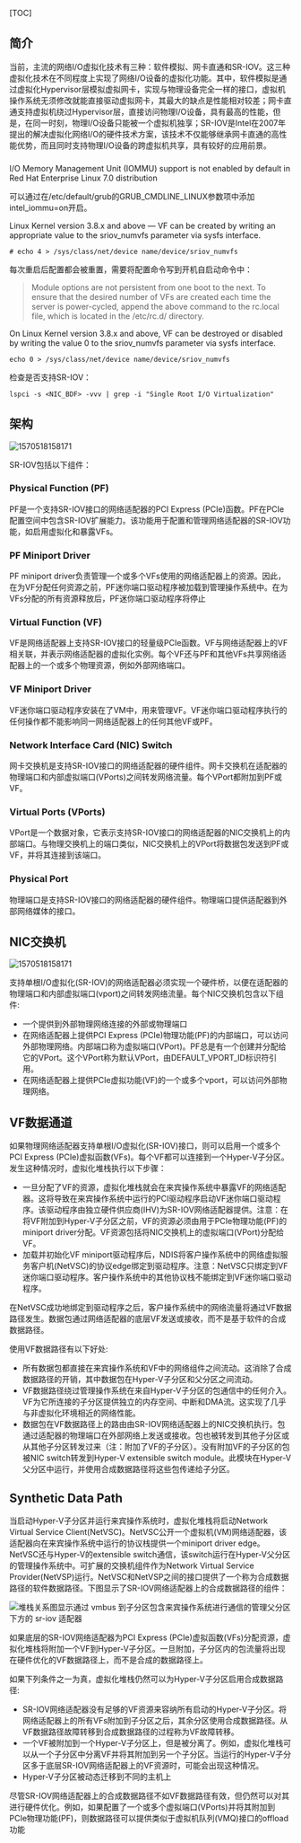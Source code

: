 [TOC]



## 简介

当前，主流的网络I/O虚拟化技术有三种：软件模拟、网卡直通和SR-IOV。这三种虚拟化技术在不同程度上实现了网络I/O设备的虚拟化功能。其中，软件模拟是通过虚拟化Hypervisor层模拟虚拟网卡，实现与物理设备完全一样的接口，虚拟机操作系统无须修改就能直接驱动虚拟网卡，其最大的缺点是性能相对较差；网卡直通支持虚拟机绕过Hypervisor层，直接访问物理I/O设备，具有最高的性能，但是，在同一时刻，物理I/O设备只能被一个虚拟机独享；SR-IOV是Intel在2007年提出的解决虚拟化网络I/O的硬件技术方案，该技术不仅能够继承网卡直通的高性能优势，而且同时支持物理I/O设备的跨虚拟机共享，具有较好的应用前景。

### 

I/O Memory Management Unit (IOMMU) support is not enabled by default in Red Hat Enterprise
Linux 7.0 distribution 

可以通过在/etc/default/grub的GRUB_CMDLINE_LINUX参数项中添加intel_iommu=on开启。

Linux Kernel version 3.8.x and above — VF can be created by writing an appropriate value to the
sriov_numvfs parameter via sysfs interface.

```shell
# echo 4 > /sys/class/net/device name/device/sriov_numvfs 
```



每次重启后配置都会被重置，需要将配置命令写到开机自启动命令中：

> Module options are not persistent from one boot to the next. To ensure that the desired number of
> VFs are created each time the server is power-cycled, append the above command to the rc.local
> file, which is located in the /etc/rc.d/ directory.  



On Linux Kernel version 3.8.x and above, VF can be destroyed or disabled by writing the value 0 to
the sriov_numvfs parameter via sysfs interface. 

``` shell
echo 0 > /sys/class/net/device name/device/sriov_numvfs
```



检查是否支持SR-IOV： 

 ```shell
lspci -s <NIC_BDF> -vvv | grep -i "Single Root I/O Virtualization"
 ```

## 架构

![1570518158171](image/1570518158171.png)

SR-IOV包括以下组件：

### Physical Function (PF)

PF是一个支持SR-IOV接口的网络适配器的PCI Express (PCIe)函数。PF在PCIe配置空间中包含SR-IOV扩展能力。该功能用于配置和管理网络适配器的SR-IOV功能，如启用虚拟化和暴露VFs。

### PF Miniport Driver

PF miniport driver负责管理一个或多个VFs使用的网络适配器上的资源。因此，在为VF分配任何资源之前，PF迷你端口驱动程序被加载到管理操作系统中。在为VFs分配的所有资源释放后，PF迷你端口驱动程序将停止

### Virtual Function (VF)

VF是网络适配器上支持SR-IOV接口的轻量级PCIe函数。VF与网络适配器上的VF相关联，并表示网络适配器的虚拟化实例。每个VF还与PF和其他VFs共享网络适配器上的一个或多个物理资源，例如外部网络端口。



### VF Miniport Driver

VF迷你端口驱动程序安装在了VM中，用来管理VF。VF迷你端口驱动程序执行的任何操作都不能影响同一网络适配器上的任何其他VF或PF。



### Network Interface Card (NIC) Switch

网卡交换机是支持SR-IOV接口的网络适配器的硬件组件。网卡交换机在适配器的物理端口和内部虚拟端口(VPorts)之间转发网络流量。每个VPort都附加到PF或VF。

### Virtual Ports (VPorts)

VPort是一个数据对象，它表示支持SR-IOV接口的网络适配器的NIC交换机上的内部端口。与物理交换机上的端口类似，NIC交换机上的VPort将数据包发送到PF或VF，并将其连接到该端口。

### Physical Port

物理端口是支持SR-IOV接口的网络适配器的硬件组件。物理端口提供适配器到外部网络媒体的接口。



## NIC交换机

 ![1570518158171](image/1570518158171.png)

支持单根I/O虚拟化(SR-IOV)的网络适配器必须实现一个硬件桥，以便在适配器的物理端口和内部虚拟端口(vport)之间转发网络流量。每个NIC交换机包含以下组件:

- 一个提供到外部物理网络连接的外部或物理端口
- 在网络适配器上提供PCI Express (PCIe)物理功能(PF)的内部端口，可以访问外部物理网络。内部端口称为虚拟端口(VPort)。PF总是有一个创建并分配给它的VPort。这个VPort称为默认VPort，由DEFAULT_VPORT_ID标识符引用。
- 在网络适配器上提供PCIe虚拟功能(VF)的一个或多个vport，可以访问外部物理网络。



## VF数据通道

如果物理网络适配器支持单根I/O虚拟化(SR-IOV)接口，则可以启用一个或多个PCI Express (PCIe)虚拟函数(VFs)。每个VF都可以连接到一个Hyper-V子分区。发生这种情况时，虚拟化堆栈执行以下步骤：

- 一旦分配了VF的资源，虚拟化堆栈就会在来宾操作系统中暴露VF的网络适配器。这将导致在来宾操作系统中运行的PCI驱动程序启动VF迷你端口驱动程序。该驱动程序由独立硬件供应商(IHV)为SR-IOV网络适配器提供。注意：在将VF附加到Hyper-V子分区之前，VF的资源必须由用于PCIe物理功能(PF)的miniport driver分配。VF资源包括将NIC交换机上的虚拟端口(VPort)分配给VF。
- 加载并初始化VF miniport驱动程序后，NDIS将客户操作系统中的网络虚拟服务客户机(NetVSC)的协议edge绑定到驱动程序。注意：NetVSC只绑定到VF迷你端口驱动程序。客户操作系统中的其他协议栈不能绑定到VF迷你端口驱动程序。

在NetVSC成功地绑定到驱动程序之后，客户操作系统中的网络流量将通过VF数据路径发生。数据包通过网络适配器的底层VF发送或接收，而不是基于软件的合成数据路径。

使用VF数据路径有以下好处:

- 所有数据包都直接在来宾操作系统和VF中的网络组件之间流动。这消除了合成数据路径的开销，其中数据包在Hyper-V子分区和父分区之间流动。
- VF数据路径绕过管理操作系统在来自Hyper-V子分区的包通信中的任何介入。VF为它所连接的子分区提供独立的内存空间、中断和DMA流。这实现了几乎与非虚拟化环境相近的网络性能。
- 数据包在VF数据路径上的路由由SR-IOV网络适配器上的NIC交换机执行。包通过适配器的物理端口在外部网络上发送或接收。包也被转发到其他子分区或从其他子分区转发过来（注：附加了VF的子分区）。没有附加VF的子分区的包被NIC switch转发到Hyper-V extensible switch module。此模块在Hyper-V父分区中运行，并使用合成数据路径将这些包传递给子分区。

## Synthetic Data Path

当启动Hyper-V子分区并运行来宾操作系统时，虚拟化堆栈将启动Network Virtual Service Client(NetVSC)。NetVSC公开一个虚拟机(VM)网络适配器，该适配器向在来宾操作系统中运行的协议栈提供一个miniport driver edge。NetVSC还与Hyper-V的extensible switch通信，该switch运行在Hyper-V父分区的管理操作系统中。可扩展的交换机组件作为Network Virtual Service Provider(NetVSP)运行。NetVSC和NetVSP之间的接口提供了一个称为合成数据路径的软件数据路径。下图显示了SR-IOV网络适配器上的合成数据路径的组件：

![堆栈关系图显示通过 vmbus 到子分区包含来宾操作系统进行通信的管理父分区下方的 sr-iov 适配器](https://docs.microsoft.com/zh-cn/windows-hardware/drivers/network/images/sriovsynthetic-datapaths.png)

如果底层的SR-IOV网络适配器为PCI Express (PCIe)虚拟函数(VFs)分配资源，虚拟化堆栈将附加一个VF到Hyper-V子分区。一旦附加，子分区内的包流量将出现在硬件优化的VF数据路径上，而不是合成的数据路径上。

如果下列条件之一为真，虚拟化堆栈仍然可以为Hyper-V子分区启用合成数据路径:

- SR-IOV网络适配器没有足够的VF资源来容纳所有启动的Hyper-V子分区。将网络适配器上的所有VFs附加到子分区之后，其余分区使用合成数据路径。从VF数据路径故障转移到合成数据路径的过程称为VF故障转移。
- 一个VF被附加到一个Hyper-V子分区上，但是被分离了。例如，虚拟化堆栈可以从一个子分区中分离VF并将其附加到另一个子分区。当运行的Hyper-V子分区多于底层SR-IOV网络适配器上的VF资源时，可能会出现这种情况。
- Hyper-V子分区被动态迁移到不同的主机上

尽管SR-IOV网络适配器上的合成数据路径不如VF数据路径有效，但仍然可以对其进行硬件优化。例如，如果配置了一个或多个虚拟端口(VPorts)并将其附加到PCIe物理功能(PF)，则数据路径可以提供类似于虚拟机队列(VMQ)接口的offload功能


